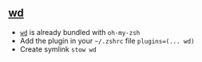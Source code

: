 ## [wd](wd)

* [`wd`](https://github.com/mfaerevaag/wd) is already bundled with `oh-my-zsh`
* Add the plugin in your `~/.zshrc` file `plugins=(... wd)`
* Create symlink `stow wd`
